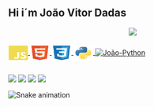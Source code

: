 ## Hi i´m João Vitor Dadas
<div align="center">
  <a href="https://github.com/joaodadas">
  <img height="400em" src="https://github-readme-stats.vercel.app/api/top-langs/?username=joaodadas&layout=compact&langs_count=7&theme=dark"/>
</div>
<div style="display: inline_block"><br>
  <img align="center" alt="João-Js" height="30" width="40" src="https://raw.githubusercontent.com/devicons/devicon/master/icons/javascript/javascript-plain.svg">
  <img align="center" alt="João-HTML" height="30" width="40" src="https://raw.githubusercontent.com/devicons/devicon/master/icons/html5/html5-original.svg">
  <img align="center" alt="João-CSS" height="30" width="40" src="https://raw.githubusercontent.com/devicons/devicon/master/icons/css3/css3-original.svg">
  <img align="center" alt="João-Python" height="30" width="40" src="https://raw.githubusercontent.com/devicons/devicon/master/icons/python/python-original.svg">
  <img align="center" alt="João-Python" height="30" width="40" src="https://cdn.jsdelivr.net/gh/devicons/devicon/icons/c/c-original.svg" />
</div>

  ##
  
 <div>
  <a href="https://www.linkedin.com/in/jo%C3%A3o-vitor-dadas-de-oliveira-925359212/" target="_blank"><img src="https://img.shields.io/badge/-LinkedIn-%230077B5?style=for-the-badge&logo=linkedin&logoColor=white" target="_blank"></a> 
  <a href="https://www.instagram.com/joaaoziin_/" target="_blank"><img src="https://img.shields.io/badge/-Instagram-%23E4405F?style=for-the-badge&logo=instagram&logoColor=white" target="_blank"></a>
  <a href = "mailto:dadasjv@hotmail.com"><img src="https://img.shields.io/badge/Microsoft_Outlook-0078D4?style=for-the-badge&logo=microsoft-outlook&logoColor=white" target="_blank"></a>
  <a href=https://open.spotify.com/user/12159908355?si=0499edd92d164743" target="_blank"><img src="https://img.shields.io/badge/Spotify-1ED760?&style=for-the-badge&logo=spotify&logoColor=white" target="_blank"></a> 
  
   ![Snake animation](https://github.com/joaodadas/joaodadas/blob/output/github-contribution-grid-snake.svg)
   
 </div>
  
 
